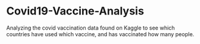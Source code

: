 # Covid19-Vaccine-Analysis

Analyzing the covid vaccination data found on Kaggle to see which countries have used which vaccine, and has vaccinated how many people. 
